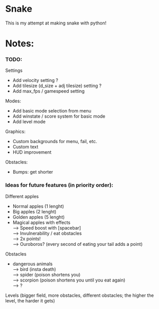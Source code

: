 # Snake

This is my attempt at making snake with python!


# Notes:

### TODO:
Settings  
- Add velocity setting ?
- Add tilesize (d_size + adj tilesize) setting ?
- Add max_fps / gamespeed setting

Modes:  
- Add basic mode selection from menu 
- Add winstate / score system for basic mode
- Add level mode

Graphics:  
- Custom backgrounds for menu, fail, etc.  
- Custom text  
- HUD improvement
  
Obstacles:  
- Bumps: get shorter  

### Ideas for future features (in priority order):   
Different apples  
- Normal apples (1 lenght)
- Big apples (2 lenght)
- Golden apples (5 lenght)
- Magical apples with effects  
            --> Speed boost with [spacebar]  
            --> Invulnerability / eat obstacles  
            --> 2x points!  
            --> Ouroboros? (every second of eating your tail adds a point)  

Obstacles
- dangerous animals  
            --> bird (insta death)  
            --> spider (poison shortens you)  
            --> scorpion (poison shortens you until you eat again)  
            --> ?  

Levels (bigger field, more obstacles, different obstacles; the higher the level, the harder it gets)
